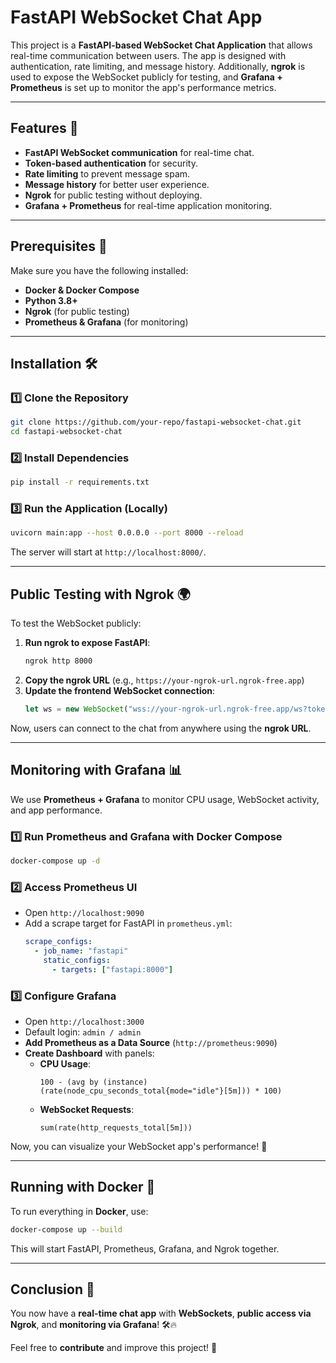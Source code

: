 # FastAPI WebSocket Chat App

This project is a **FastAPI-based WebSocket Chat Application** that allows real-time communication between users. The app is designed with authentication, rate limiting, and message history. Additionally, **ngrok** is used to expose the WebSocket publicly for testing, and **Grafana + Prometheus** is set up to monitor the app's performance metrics.

---

## Features 🚀
- **FastAPI WebSocket communication** for real-time chat.
- **Token-based authentication** for security.
- **Rate limiting** to prevent message spam.
- **Message history** for better user experience.
- **Ngrok** for public testing without deploying.
- **Grafana + Prometheus** for real-time application monitoring.

---

## Prerequisites 📌
Make sure you have the following installed:

- **Docker & Docker Compose**
- **Python 3.8+**
- **Ngrok** (for public testing)
- **Prometheus & Grafana** (for monitoring)

---

## Installation 🛠
### 1️⃣ Clone the Repository
```sh
git clone https://github.com/your-repo/fastapi-websocket-chat.git
cd fastapi-websocket-chat
```

### 2️⃣ Install Dependencies
```sh
pip install -r requirements.txt
```

### 3️⃣ Run the Application (Locally)
```sh
uvicorn main:app --host 0.0.0.0 --port 8000 --reload
```

The server will start at `http://localhost:8000/`.

---

## Public Testing with Ngrok 🌍
To test the WebSocket publicly:

1. **Run ngrok to expose FastAPI**:
   ```sh
   ngrok http 8000
   ```
2. **Copy the ngrok URL** (e.g., `https://your-ngrok-url.ngrok-free.app`)
3. **Update the frontend WebSocket connection**:
   ```js
   let ws = new WebSocket("wss://your-ngrok-url.ngrok-free.app/ws?token=valid_token");
   ```

Now, users can connect to the chat from anywhere using the **ngrok URL**.

---

## Monitoring with Grafana 📊
We use **Prometheus + Grafana** to monitor CPU usage, WebSocket activity, and app performance.

### 1️⃣ Run Prometheus and Grafana with Docker Compose
```sh
docker-compose up -d
```

### 2️⃣ Access Prometheus UI
- Open `http://localhost:9090`
- Add a scrape target for FastAPI in `prometheus.yml`:
  ```yaml
  scrape_configs:
    - job_name: "fastapi"
      static_configs:
        - targets: ["fastapi:8000"]
  ```

### 3️⃣ Configure Grafana
- Open `http://localhost:3000`
- Default login: `admin / admin`
- **Add Prometheus as a Data Source** (`http://prometheus:9090`)
- **Create Dashboard** with panels:
  - **CPU Usage**:  
    ```promql
    100 - (avg by (instance) (rate(node_cpu_seconds_total{mode="idle"}[5m])) * 100)
    ```
  - **WebSocket Requests**:
    ```promql
    sum(rate(http_requests_total[5m]))
    ```

Now, you can visualize your WebSocket app's performance! 🚀

---

## Running with Docker 🐳
To run everything in **Docker**, use:
```sh
docker-compose up --build
```
This will start FastAPI, Prometheus, Grafana, and Ngrok together.

---

## Conclusion 🎉
You now have a **real-time chat app** with **WebSockets**, **public access via Ngrok**, and **monitoring via Grafana**! 🛠🔥

Feel free to **contribute** and improve this project! 🚀

